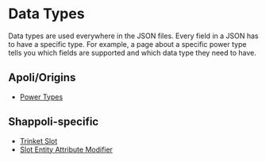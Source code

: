 # Data Types

Data types are used everywhere in the JSON files. Every field in a JSON has to have a specific type. For example, a page about a specific power type tells you which fields are supported and which data type they need to have.

## Apoli/Origins

-   [Power Types](https://origins.readthedocs.io/en/latest/types/data_types/)

## Shappoli-specific

-   [Trinket Slot](data/trinket_slot.md)
-   [Slot Entity Attribute Modifier](data/slot_entity_attribute_modifier.md)
